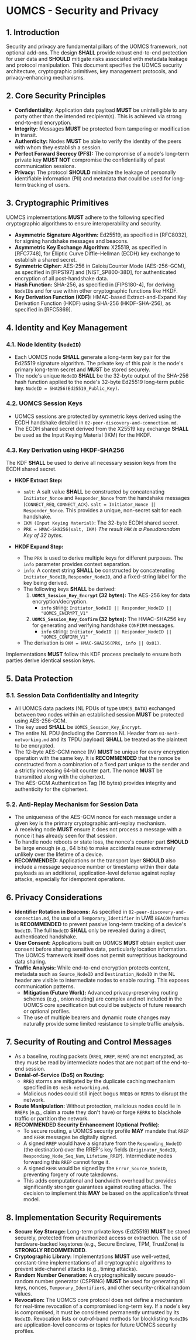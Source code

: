 # UOMCS - Security and Privacy

## 1. Introduction

Security and privacy are fundamental pillars of the UOMCS framework, not optional add-ons. The design **SHALL** provide robust end-to-end protection for user data and **SHOULD** mitigate risks associated with metadata leakage and protocol manipulation. This document specifies the UOMCS security architecture, cryptographic primitives, key management protocols, and privacy-enhancing mechanisms.

## 2. Core Security Principles

- **Confidentiality:** Application data payload **MUST** be unintelligible to any party other than the intended recipient(s). This is achieved via strong end-to-end encryption.
- **Integrity:** Messages **MUST** be protected from tampering or modification in transit.
- **Authenticity:** Nodes **MUST** be able to verify the identity of the peers with whom they establish a session.
- **Perfect Forward Secrecy (PFS):** The compromise of a node's long-term private key **MUST NOT** compromise the confidentiality of past communication sessions.
- **Privacy:** The protocol **SHOULD** minimize the leakage of personally identifiable information (PII) and metadata that could be used for long-term tracking of users.

## 3. Cryptographic Primitives

UOMCS implementations **MUST** adhere to the following specified cryptographic algorithms to ensure interoperability and security.

- **Asymmetric Signature Algorithm:** Ed25519, as specified in [RFC8032], for signing handshake messages and beacons.
- **Asymmetric Key Exchange Algorithm:** X25519, as specified in [RFC7748], for Elliptic Curve Diffie-Hellman (ECDH) key exchange to establish a shared secret.
- **Symmetric Cipher:** AES-256 in Galois/Counter Mode (AES-256-GCM), as specified in [FIPS197] and [NIST_SP800-38D], for authenticated encryption of all post-handshake data.
- **Hash Function:** SHA-256, as specified in [FIPS180-4], for deriving `NodeID`s and for use within other cryptographic functions like HKDF.
- **Key Derivation Function (KDF):** HMAC-based Extract-and-Expand Key Derivation Function (HKDF) using SHA-256 (HKDF-SHA-256), as specified in [RFC5869].

## 4. Identity and Key Management

### 4.1. Node Identity (`NodeID`)
- Each UOMCS node **SHALL** generate a long-term key pair for the Ed25519 signature algorithm. The private key of this pair is the node's primary long-term secret and **MUST** be stored securely.
- The node's unique `NodeID` **SHALL** be the 32-byte output of the SHA-256 hash function applied to the node's 32-byte Ed25519 long-term public key. `NodeID = SHA256(Ed25519_Public_Key)`.

### 4.2. UOMCS Session Keys
- UOMCS sessions are protected by symmetric keys derived using the ECDH handshake detailed in `02-peer-discovery-and-connection.md`.
- The ECDH shared secret derived from the X25519 key exchange **SHALL** be used as the Input Keying Material (IKM) for the HKDF.

### 4.3. Key Derivation using HKDF-SHA256
The KDF **SHALL** be used to derive all necessary session keys from the ECDH shared secret.

- **HKDF Extract Step:**
    - `salt`: A salt value **SHALL** be constructed by concatenating `Initiator_Nonce` and `Responder_Nonce` from the handshake messages (`CONNECT_REQ`, `CONNECT_ACK`). `salt = Initiator_Nonce || Responder_Nonce`. This provides a unique, non-secret salt for each handshake.
    - `IKM (Input Keying Material)`: The 32-byte ECDH shared secret.
    - `PRK = HMAC-SHA256(salt, IKM)`
    *The result `PRK` is a Pseudorandom Key of 32 bytes.*

- **HKDF Expand Step:**
    - The `PRK` is used to derive multiple keys for different purposes. The `info` parameter provides context separation.
    - `info`: A context string **SHALL** be constructed by concatenating `Initiator_NodeID`, `Responder_NodeID`, and a fixed-string label for the key being derived.
    - The following keys **SHALL** be derived:
        1.  **`UOMCS_Session_Key_Encrypt` (32 bytes):** The AES-256 key for data encryption/decryption.
            - `info` string: `Initiator_NodeID || Responder_NodeID || "UOMCS_ENCRYPT_V1"`
        2.  **`UOMCS_Session_Key_Confirm` (32 bytes):** The HMAC-SHA256 key for generating and verifying handshake `CONFIRM` messages.
            - `info` string: `Initiator_NodeID || Responder_NodeID || "UOMCS_CONFIRM_V1"`
    - The derivation is `OKM = HMAC-SHA256(PRK, info || 0x01)`.

Implementations **MUST** follow this KDF process precisely to ensure both parties derive identical session keys.

## 5. Data Protection

### 5.1. Session Data Confidentiality and Integrity
- All UOMCS data packets (NL PDUs of type `UOMCS_DATA`) exchanged between two nodes within an established session **MUST** be protected using AES-256-GCM.
- The key used **SHALL** be `UOMCS_Session_Key_Encrypt`.
- The entire NL PDU (including the Common NL Header from `03-mesh-networking.md` and its TPDU payload) **SHALL** be treated as the plaintext to be encrypted.
- The 12-byte AES-GCM nonce (IV) **MUST** be unique for every encryption operation with the same key. It is **RECOMMENDED** that the nonce be constructed from a combination of a fixed part unique to the sender and a strictly increasing 64-bit counter part. The nonce **MUST** be transmitted along with the ciphertext. <!-- TODO: Precisely define the structure of the encrypted message, including placement of the nonce and authentication tag. This should be part of the UWB DLL Frame Format for encrypted data. -->
- The AES-GCM Authentication Tag (16 bytes) provides integrity and authenticity for the ciphertext.

### 5.2. Anti-Replay Mechanism for Session Data
- The uniqueness of the AES-GCM nonce for each message under a given key is the primary cryptographic anti-replay mechanism.
- A receiving node **MUST** ensure it does not process a message with a nonce it has already seen for that session.
- To handle node reboots or state loss, the nonce's counter part **SHOULD** be large enough (e.g., 64 bits) to make accidental reuse extremely unlikely over the lifetime of a device.
- **RECOMMENDED:** Applications or the transport layer **SHOULD** also include a message sequence number or timestamp within their data payloads as an additional, application-level defense against replay attacks, especially for idempotent operations.

## 6. Privacy Considerations

- **Identifier Rotation in Beacons:** As specified in `02-peer-discovery-and-connection.md`, the use of a `Temporary_Identifier` in UWB `BEACON` frames is **RECOMMENDED** to prevent passive long-term tracking of a device's `NodeID`. The full `NodeID` **SHALL** only be revealed during a direct, authenticated handshake.
- **User Consent:** Applications built on UOMCS **MUST** obtain explicit user consent before sharing sensitive data, particularly location information. The UOMCS framework itself does not permit surreptitious background data sharing.
- **Traffic Analysis:** While end-to-end encryption protects content, metadata such as `Source_NodeID` and `Destination_NodeID` in the NL header are visible to intermediate nodes to enable routing. This exposes communication patterns.
    - **Mitigation (Future Work):** Advanced privacy-preserving routing schemes (e.g., onion routing) are complex and not included in the UOMCS core specification but could be subjects of future research or optional profiles.
    - The use of multiple bearers and dynamic route changes may naturally provide some limited resistance to simple traffic analysis.

## 7. Security of Routing and Control Messages

- As a baseline, routing packets (`RREQ`, `RREP`, `RERR`) are not encrypted, as they must be read by intermediate nodes that are not part of the end-to-end session.
- **Denial-of-Service (DoS) on Routing:**
    - `RREQ` storms are mitigated by the duplicate caching mechanism specified in `03-mesh-networking.md`.
    - Malicious nodes could still inject bogus `RREQ`s or `RERR`s to disrupt the network.
- **Route Manipulation:** Without protection, malicious nodes could lie in `RREP`s (e.g., claim a route they don't have) or forge `RERR`s to blackhole traffic or partition the network.
- **RECOMMENDED Security Enhancement (Optional Profile):**
    - To secure routing, a UOMCS security profile **MAY** mandate that `RREP` and `RERR` messages be digitally signed.
    - A signed `RREP` would have a signature from the `Responding_NodeID` (the destination) over the RREP's key fields (`Originator_NodeID`, `Responding_Node_Seq_Num`, `Lifetime_RREP`). Intermediate nodes forwarding this `RREP` cannot forge it.
    - A signed `RERR` would be signed by the `Error_Source_NodeID`, preventing forgery of route takedowns.
    - This adds computational and bandwidth overhead but provides significantly stronger guarantees against routing attacks. The decision to implement this **MAY** be based on the application's threat model.

## 8. Implementation Security Requirements

- **Secure Key Storage:** Long-term private keys (Ed25519) **MUST** be stored securely, protected from unauthorized access or extraction. The use of hardware-backed keystores (e.g., Secure Enclave, TPM, TrustZone) is **STRONGLY RECOMMENDED**.
- **Cryptographic Library:** Implementations **MUST** use well-vetted, constant-time implementations of all cryptographic algorithms to prevent side-channel attacks (e.g., timing attacks).
- **Random Number Generation:** A cryptographically secure pseudo-random number generator (CSPRNG) **MUST** be used for generating all keys, nonces, `Temporary_Identifier`s, and other security-critical random values.
- **Revocation:** The UOMCS core protocol does not define a mechanism for real-time revocation of a compromised long-term key. If a node's key is compromised, it must be considered permanently untrusted by its `NodeID`. Revocation lists or out-of-band methods for blocklisting `NodeID`s are application-level concerns or topics for future UOMCS security profiles.